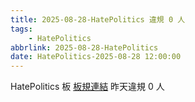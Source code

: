 ```yaml
---
title: 2025-08-28-HatePolitics 違規 0 人
tags:
    - HatePolitics
abbrlink: 2025-08-28-HatePolitics
date: HatePolitics-2025-08-28 12:00:00
---
```

HatePolitics 板 [板規連結](https://www.ptt.cc/bbs/HatePolitics/M.1617115262.A.D60.html)
昨天違規 0 人
